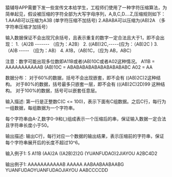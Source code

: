 猿辅导APP需要下发一些宣传文本给学生，工程师们使用了一种字符压缩算法，为简单起见，假设被压缩的字符全部为大写字母序列，A,B,C,D....Z,压缩规则如下：
1.AAAB可以压缩为A3B (单字符压缩不加括号)
2.ABABA可以压缩为(AB)2A （多字符串压缩才加括号）

输入数据保证不会出现冗余括号，且表示重复的数字一定合法且大于1，即不会出现：
1.（A)2B   ------- （应为：A2B）
2.  ((AB))2C,-----(应为：（AB)2C  )
3. （A)B  ----- （应为：AB）
4.   A1B，（AB)1C，（应为 AB，ABC）

注意：数字可能出现多位数即A11B或者(AB)10C或者A02这种情况。
A11B = AAAAAAAAAAAB
(AB)10C = ABABABABABABABABABABC
A02 = AA

数据分布：
对于60%的数据，括号不会出现嵌套，即不会有 ((AB)2C)2这种结构。
对于80%的数据，括号最多只嵌套一层，即不会有 (((AB)2C)2D)99 这种结构。
对于100%的数据，括号可以嵌套任意层。

输入描述:
第一行是正整数C(C <= 100)，表示下面有C组数据。之后C行，每行为一组数据，每组数据为一个字符串。

每个字符串由A-Z,数字0-9和(,)组成表示一个压缩后的串，保证输入数据一定合法且字符串长度小于50。

输出描述:
输出C行，每行对应一个数据的输出结果，表示压缩前的字符串，保证每个字符串展开后的长度不超过10^6。

输入例子1:
5
A11B
(AA)2A
((A2B)2)2G
(YUANFUDAO)2JIAYOU
A2BC4D2

输出例子1:
AAAAAAAAAAAB
AAAAA
AABAABAABAABG
YUANFUDAOYUANFUDAOJIAYOU
AABCCCCDD